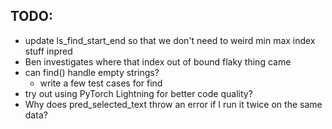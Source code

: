 ## TODO:
- update ls_find_start_end so that we don't need to weird min max index stuff inpred
- Ben investigates where that index out of bound flaky thing came
- can find() handle empty strings?
    - write a few test cases for find
- try out using PyTorch Lightning for better code quality?
- Why does pred_selected_text throw an error if I run it twice on the same data?